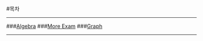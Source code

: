 #목차 

----------

###[Algebra](https://github.com/jaeho-kang/deep-learning/blob/master/Theano/%ED%8A%9C%ED%86%A0%EB%A6%AC%EC%96%BC/Algebra.md)
###[More Exam]()
###[Graph](https://github.com/jaeho-kang/deep-learning/blob/master/Theano/%ED%8A%9C%ED%86%A0%EB%A6%AC%EC%96%BC/graph.md)

----------

